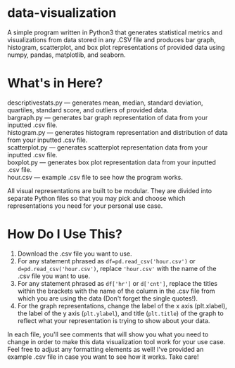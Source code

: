 # data-visualization
A simple program written in Python3 that generates statistical metrics and visualizations from data stored in any .CSV file and produces bar graph, histogram, scatterplot, and box plot representations of provided data using numpy, pandas, matplotlib, and seaborn.

# What's in Here?
descriptivestats.py — generates mean, median, standard deviation, quartiles, standard score, and outliers of provided data. <br />
bargraph.py — generates bar graph representation of data from your inputted .csv file. <br />
histogram.py — generates histogram representation and distribution of data from your inputted .csv file. <br />
scatterplot.py — generates scatterplot representation data from your inputted .csv file. <br />
boxplot.py — generates box plot representation data from your inputted .csv file. <br />
hour.csv — example .csv file to see how the program works.<br /> 

All visual representations are built to be modular. They are divided into separate Python files so that you may pick and choose which representations you need for your personal use case.

# How Do I Use This?
1. Download the .csv file you want to use. 
2. For any statement phrased as `df=pd.read_csv('hour.csv')` or `d=pd.read_csv('hour.csv')`, replace `'hour.csv'` with the name of the .csv file you want to use.
3. For any statement phrased as `df['hr']` or `d['cnt']`, replace the titles within the brackets with the name of the column in the .csv file from which you are using the data (Don't forget the single quotes!).
4. For the graph representations, change the label of the x axis (plt.xlabel), the label of the y axis (`plt.ylabel`), and title (`plt.title`) of the graph to reflect what your representation is trying to show about your data. <br />

In each file, you'll see comments that will show you what you need to change in order to make this data visualization tool work for your use case. Feel free to adjust any formatting elements as well! I've provided an example .csv file in case you want to see how it works. Take care!
